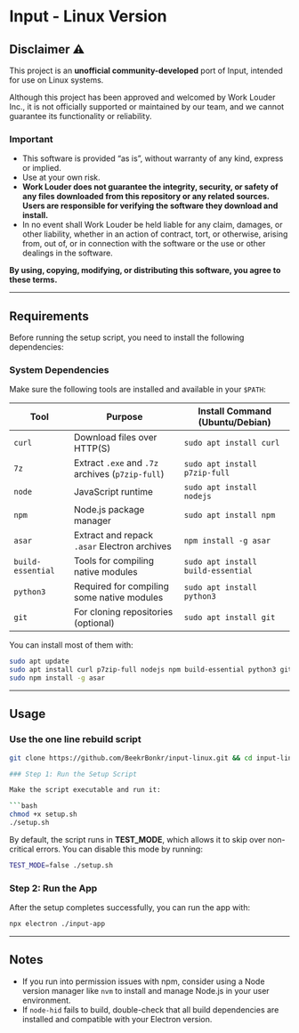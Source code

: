 # Input - Linux Version

## Disclaimer ⚠️

This project is an **unofficial community-developed** port of Input, intended for use on Linux systems.

Although this project has been approved and welcomed by Work Louder Inc., it is not officially supported or maintained by our team, and we cannot guarantee its functionality or reliability.

### Important

- This software is provided “as is”, without warranty of any kind, express or implied.
- Use at your own risk.
- **Work Louder does not guarantee the integrity, security, or safety of any files downloaded from this repository or any related sources. Users are responsible for verifying the software they download and install.**
- In no event shall Work Louder be held liable for any claim, damages, or other liability, whether in an action of contract, tort, or otherwise, arising from, out of, or in connection with the software or the use or other dealings in the software.

**By using, copying, modifying, or distributing this software, you agree to these terms.**

---

## Requirements

Before running the setup script, you need to install the following dependencies:

### System Dependencies

Make sure the following tools are installed and available in your `$PATH`:

| Tool         | Purpose                                         | Install Command (Ubuntu/Debian)              |
|--------------|--------------------------------------------------|----------------------------------------------|
| `curl`       | Download files over HTTP(S)                      | `sudo apt install curl`                      |
| `7z`         | Extract `.exe` and `.7z` archives (`p7zip-full`) | `sudo apt install p7zip-full`                |
| `node`       | JavaScript runtime                               | `sudo apt install nodejs`                    |
| `npm`        | Node.js package manager                          | `sudo apt install npm`                       |
| `asar`       | Extract and repack `.asar` Electron archives     | `npm install -g asar`                        |
| `build-essential` | Tools for compiling native modules         | `sudo apt install build-essential`           |
| `python3`    | Required for compiling some native modules       | `sudo apt install python3`                   |
| `git`        | For cloning repositories (optional)              | `sudo apt install git`                       |

You can install most of them with:

```bash
sudo apt update
sudo apt install curl p7zip-full nodejs npm build-essential python3 git
sudo npm install -g asar
```

---

## Usage

### Use the one line rebuild script

```bash
git clone https://github.com/BeekrBonkr/input-linux.git && cd input-linux && chmod +x input4linux-0.8.0-rc2.sh && ./input4linux-0.8.0-rc2.sh```

### Step 1: Run the Setup Script

Make the script executable and run it:

```bash
chmod +x setup.sh
./setup.sh
```

By default, the script runs in **TEST_MODE**, which allows it to skip over non-critical errors. You can disable this mode by running:

```bash
TEST_MODE=false ./setup.sh
```

### Step 2: Run the App

After the setup completes successfully, you can run the app with:

```bash
npx electron ./input-app
```

---

## Notes

- If you run into permission issues with npm, consider using a Node version manager like `nvm` to install and manage Node.js in your user environment.
- If `node-hid` fails to build, double-check that all build dependencies are installed and compatible with your Electron version.
